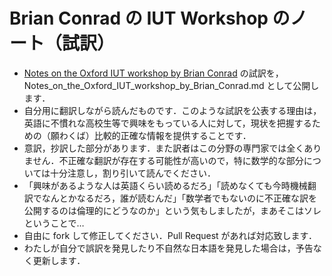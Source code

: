 # Brian Conrad の IUT Workshop のノート（試訳）

* [Notes on the Oxford IUT workshop by Brian Conrad](http://mathbabe.org/2015/12/15/notes-on-the-oxford-iut-workshop-by-brian-conrad/) の試訳を，Notes_on_the_Oxford_IUT_workshop_by_Brian_Conrad.md として公開します．
* 自分用に翻訳しながら読んだものです．このような試訳を公表する理由は，英語に不慣れな高校生等で興味をもっている人に対して，現状を把握するための（願わくば）比較的正確な情報を提供することです．
* 意訳，抄訳した部分があります．また訳者はこの分野の専門家では全くありません．不正確な翻訳が存在する可能性が高いので，特に数学的な部分については十分注意し，割り引いて読んでください．
* 「興味があるような人は英語くらい読めるだろ」「読めなくても今時機械翻訳でなんとかなるだろ，誰が読むんだ」「数学者でもないのに不正確な訳を公開するのは倫理的にどうなのか」という気もしましたが，まあそこはソレということで…
* 自由に fork して修正してください．Pull Request があれば対応致します．
* わたしが自分で誤訳を発見したり不自然な日本語を発見した場合は，予告なく更新します．
